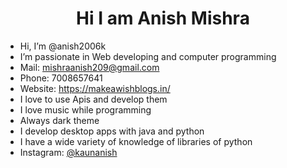 <center><h1> Hi I am Anish Mishra  </h1></center>

- Hi, I’m @anish2006k
- I’m passionate in Web developing and computer programming  
- Mail: mishraanish209@gmail.com
- Phone: 7008657641
- Website: https://makeawishblogs.in/
- I love to use Apis and develop them
- I love music while programming 
- Always dark theme
- I develop desktop apps with java and python
- I have a wide variety of knowledge of libraries of python
- Instagram: <a href="https://www.instagram.com/kaunanish/">@kaunanish</a>

<!---
anish2006k/anish2006k is a ✨ special ✨ repository because its `README.md` (this file) appears on your GitHub profile.
You can click the Preview link to take a look at your changes.
--->
